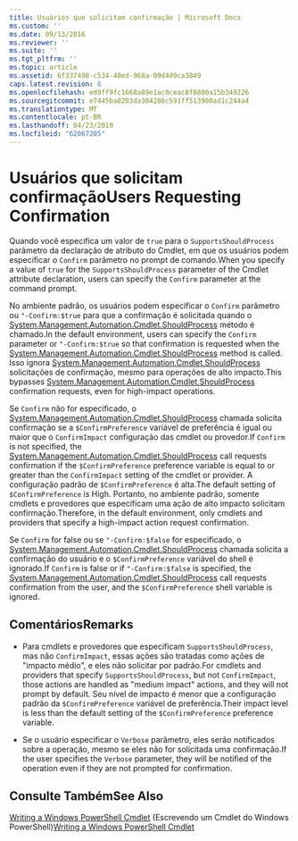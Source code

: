 ```yaml
---
title: Usuários que solicitam confirmação | Microsoft Docs
ms.custom: ''
ms.date: 09/13/2016
ms.reviewer: ''
ms.suite: ''
ms.tgt_pltfrm: ''
ms.topic: article
ms.assetid: 6f337498-c534-40ed-968a-09d4d9ca3849
caps.latest.revision: 8
ms.openlocfilehash: ed9ff9fc1668a89e1ac0ceac8f0800a15b349226
ms.sourcegitcommit: e7445ba8203da304286c591ff513900ad1c244a4
ms.translationtype: MT
ms.contentlocale: pt-BR
ms.lasthandoff: 04/23/2019
ms.locfileid: "62067205"
---
```

# <a name="users-requesting-confirmation"></a><span data-ttu-id="c9d48-102">Usuários que solicitam confirmação</span><span class="sxs-lookup"><span data-stu-id="c9d48-102">Users Requesting Confirmation</span></span>

<span data-ttu-id="c9d48-103">Quando você especifica um valor de `true` para o `SupportsShouldProcess` parâmetro da declaração de atributo do Cmdlet, em que os usuários podem especificar o `Confirm` parâmetro no prompt de comando.</span><span class="sxs-lookup"><span data-stu-id="c9d48-103">When you specify a value of `true` for the `SupportsShouldProcess` parameter of the Cmdlet attribute declaration, users can specify the `Confirm` parameter at the command prompt.</span></span>

<span data-ttu-id="c9d48-104">No ambiente padrão, os usuários podem especificar o `Confirm` parâmetro ou `"-Confirm:$true` para que a confirmação é solicitada quando o [System.Management.Automation.Cmdlet.ShouldProcess](/dotnet/api/System.Management.Automation.Cmdlet.ShouldProcess) método é chamado.</span><span class="sxs-lookup"><span data-stu-id="c9d48-104">In the default environment, users can specify the `Confirm` parameter or `"-Confirm:$true` so that confirmation is requested when the [System.Management.Automation.Cmdlet.ShouldProcess](/dotnet/api/System.Management.Automation.Cmdlet.ShouldProcess) method is called.</span></span> <span data-ttu-id="c9d48-105">Isso ignora [System.Management.Automation.Cmdlet.ShouldProcess](/dotnet/api/System.Management.Automation.Cmdlet.ShouldProcess) solicitações de confirmação, mesmo para operações de alto impacto.</span><span class="sxs-lookup"><span data-stu-id="c9d48-105">This bypasses [System.Management.Automation.Cmdlet.ShouldProcess](/dotnet/api/System.Management.Automation.Cmdlet.ShouldProcess) confirmation requests, even for high-impact operations.</span></span>

<span data-ttu-id="c9d48-106">Se `Confirm` não for especificado, o [System.Management.Automation.Cmdlet.ShouldProcess](/dotnet/api/System.Management.Automation.Cmdlet.ShouldProcess) chamada solicita confirmação se a `$ConfirmPreference` variável de preferência é igual ou maior que o `ConfirmImpact` configuração das cmdlet ou provedor.</span><span class="sxs-lookup"><span data-stu-id="c9d48-106">If `Confirm` is not specified, the [System.Management.Automation.Cmdlet.ShouldProcess](/dotnet/api/System.Management.Automation.Cmdlet.ShouldProcess) call requests confirmation if the `$ConfirmPreference` preference variable is equal to or greater than the `ConfirmImpact` setting of the cmdlet or provider.</span></span> <span data-ttu-id="c9d48-107">A configuração padrão de `$ConfirmPreference` é alta.</span><span class="sxs-lookup"><span data-stu-id="c9d48-107">The default setting of `$ConfirmPreference` is High.</span></span> <span data-ttu-id="c9d48-108">Portanto, no ambiente padrão, somente cmdlets e provedores que especificam uma ação de alto impacto solicitam confirmação.</span><span class="sxs-lookup"><span data-stu-id="c9d48-108">Therefore, in the default environment, only cmdlets and providers that specify a high-impact action request confirmation.</span></span>

<span data-ttu-id="c9d48-109">Se `Confirm` for false ou se `"-Confirm:$false` for especificado, o [System.Management.Automation.Cmdlet.ShouldProcess](/dotnet/api/System.Management.Automation.Cmdlet.ShouldProcess) chamada solicita a confirmação do usuário e o `$ConfirmPreference` variável do shell é ignorado.</span><span class="sxs-lookup"><span data-stu-id="c9d48-109">If `Confirm` is false or if `"-Confirm:$false` is specified, the [System.Management.Automation.Cmdlet.ShouldProcess](/dotnet/api/System.Management.Automation.Cmdlet.ShouldProcess) call requests confirmation from the user, and the `$ConfirmPreference` shell variable is ignored.</span></span>

## <a name="remarks"></a><span data-ttu-id="c9d48-110">Comentários</span><span class="sxs-lookup"><span data-stu-id="c9d48-110">Remarks</span></span>

- <span data-ttu-id="c9d48-111">Para cmdlets e provedores que especificam `SupportsShouldProcess`, mas não `ConfirmImpact`, essas ações são tratadas como ações de "impacto médio", e eles não solicitar por padrão.</span><span class="sxs-lookup"><span data-stu-id="c9d48-111">For cmdlets and providers that specify `SupportsShouldProcess`, but not `ConfirmImpact`, those actions are handled as "medium impact" actions, and they will not prompt by default.</span></span> <span data-ttu-id="c9d48-112">Seu nível de impacto é menor que a configuração padrão da `$ConfirmPreference` variável de preferência.</span><span class="sxs-lookup"><span data-stu-id="c9d48-112">Their impact level is less than the default setting of the `$ConfirmPreference` preference variable.</span></span>

- <span data-ttu-id="c9d48-113">Se o usuário especificar o `Verbose` parâmetro, eles serão notificados sobre a operação, mesmo se eles não for solicitada uma confirmação.</span><span class="sxs-lookup"><span data-stu-id="c9d48-113">If the user specifies the `Verbose` parameter, they will be notified of the operation even if they are not prompted for confirmation.</span></span>

## <a name="see-also"></a><span data-ttu-id="c9d48-114">Consulte Também</span><span class="sxs-lookup"><span data-stu-id="c9d48-114">See Also</span></span>

<span data-ttu-id="c9d48-115">[Writing a Windows PowerShell Cmdlet](./writing-a-windows-powershell-cmdlet.md) (Escrevendo um Cmdlet do Windows PowerShell)</span><span class="sxs-lookup"><span data-stu-id="c9d48-115">[Writing a Windows PowerShell Cmdlet](./writing-a-windows-powershell-cmdlet.md)</span></span>
